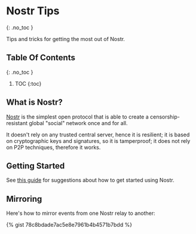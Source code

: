 # Nostr Tips
{: .no_toc }

Tips and tricks for getting the most out of Nostr.

## Table Of Contents
{: .no_toc }

1. TOC
{:toc}

## What is Nostr?

[Nostr](https://github.com/nostr-protocol/nostr) is the simplest open protocol that is able to create a censorship-resistant global "social" network once and for all.

It doesn't rely on any trusted central server, hence it is resilient; it is based on cryptographic keys and signatures, so it is tamperproof; it does not rely on P2P techniques, therefore it works.

## Getting Started

See [this guide](https://github.com/vishalxl/nostr_console/discussions/31) for suggestions about how to get started using Nostr.

## Mirroring

Here's how to mirror events from one Nostr relay to another:

{% gist 78c8bdade7ac5e8e7961b4b4571b7bdd %}

